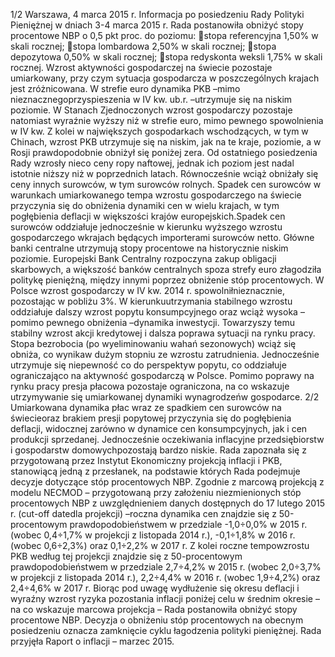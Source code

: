 1/2
Warszawa, 4 marca 2015 r.
Informacja po posiedzeniu Rady Polityki Pieniężnej
w dniach 3-4 marca 2015 r.
Rada postanowiła obniżyć stopy procentowe NBP o 0,5 pkt proc. do poziomu:
stopa referencyjna 1,50% w skali rocznej;
stopa lombardowa 2,50% w skali rocznej;
stopa depozytowa 0,50% w skali rocznej;
stopa redyskonta weksli 1,75% w skali rocznej.
Wzrost aktywności gospodarczej na świecie pozostaje umiarkowany, przy czym
sytuacja gospodarcza w poszczególnych krajach jest zróżnicowana. W strefie euro
dynamika PKB –mimo nieznacznegoprzyspieszenia w IV kw. ub.r. –utrzymuje się na
niskim poziomie. W Stanach Zjednoczonych wzrost gospodarczy pozostaje natomiast
wyraźnie wyższy niż w strefie euro, mimo pewnego spowolnienia w IV kw. Z kolei w
największych gospodarkach wschodzących, w tym w Chinach, wzrost PKB utrzymuje
się na niskim, jak na te kraje, poziomie, a w Rosji prawdopodobnie obniżył się poniżej
zera.
Od ostatniego posiedzenia Rady wzrosły nieco ceny ropy naftowej, jednak ich
poziom jest nadal istotnie niższy niż w poprzednich latach. Równocześnie wciąż
obniżały się ceny innych surowców, w tym surowców rolnych. Spadek cen surowców w
warunkach umiarkowanego tempa wzrostu gospodarczego na świecie przyczynia się do
obniżenia dynamiki cen w wielu krajach, w tym pogłębienia deflacji w większości
krajów europejskich.Spadek cen surowców oddziałuje jednocześnie w kierunku
wyższego wzrostu gospodarczego wkrajach będących importerami surowców netto.
Główne banki centralne utrzymują stopy procentowe na historycznie niskim
poziomie. Europejski Bank Centralny rozpoczyna zakup obligacji skarbowych, a
większość banków centralnych spoza strefy euro złagodziła politykę pieniężną, między
innymi poprzez obniżenie stóp procentowych.
W Polsce wzrost gospodarczy w IV kw. 2014 r. spowolniłnieznacznie, pozostając w
pobliżu 3%. W kierunkuutrzymania stabilnego wzrostu oddziałuje dalszy wzrost
popytu konsumpcyjnego oraz wciąż wysoka –pomimo pewnego obniżenia –dynamika
inwestycji. Towarzyszy temu stabilny wzrost akcji kredytowej i dalsza poprawa sytuacji
na rynku pracy. Stopa bezrobocia (po wyeliminowaniu wahań sezonowych) wciąż się
obniża, co wynikaw dużym stopniu ze wzrostu zatrudnienia. Jednocześnie utrzymuje
się niepewność co do perspektyw popytu, co oddziałuje ograniczająco na aktywność
gospodarczą w Polsce.
Pomimo poprawy na rynku pracy presja płacowa pozostaje ograniczona, na co
wskazuje utrzymywanie się umiarkowanej dynamiki wynagrodzeńw gospodarce.
2/2
Umiarkowana dynamika płac wraz ze spadkiem cen surowców na świecieoraz brakiem
presji popytowej przyczynia się do pogłębienia deflacji, widocznej zarówno w dynamice
cen konsumpcyjnych, jak i cen produkcji sprzedanej. Jednocześnie oczekiwania
inflacyjne przedsiębiorstw i gospodarstw domowychpozostają bardzo niskie.
Rada zapoznała się z przygotowaną przez Instytut Ekonomiczny projekcją inflacji i
PKB, stanowiącą jedną z przesłanek, na podstawie których Rada podejmuje decyzje
dotyczące stóp procentowych NBP. Zgodnie z marcową projekcją z modelu NECMOD –
przygotowaną przy założeniu niezmienionych stóp procentowych NBP z
uwzględnieniem danych dostępnych do 17 lutego 2015 r. (cut-off datedla projekcji)
–roczna dynamika cen znajdzie się z 50-procentowym prawdopodobieństwem w
przedziale -1,0÷0,0% w 2015 r. (wobec 0,4÷1,7% w projekcji z listopada 2014 r.), -0,1÷1,8%
w 2016 r. (wobec 0,6÷2,3%) oraz 0,1÷2,2% w 2017 r. Z kolei roczne tempowzrostu PKB
według tej projekcji znajdzie się z 50-procentowym prawdopodobieństwem w
przedziale 2,7÷4,2% w 2015 r. (wobec 2,0÷3,7% w projekcji z listopada 2014 r.), 2,2÷4,4%
w 2016 r. (wobec 1,9÷4,2%) oraz 2,4÷4,6% w 2017 r.
Biorąc pod uwagę wydłużenie się okresu deflacji i wyraźny wzrost ryzyka
pozostania inflacji poniżej celu w średnim okresie –na co wskazuje marcowa projekcja –
Rada postanowiła obniżyć stopy procentowe NBP. Decyzja o obniżeniu stóp
procentowych na obecnym posiedzeniu oznacza zamknięcie cyklu łagodzenia polityki
pieniężnej.
Rada przyjęła Raport o inflacji – marzec 2015.
